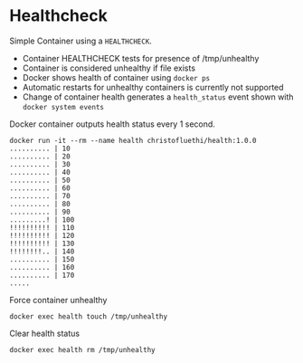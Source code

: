 # Healthcheck

Simple Container using a `HEALTHCHECK`.

* Container HEALTHCHECK tests for presence of /tmp/unhealthy
* Container is considered unhealthy if file exists
* Docker shows health of container using `docker ps`
* Automatic restarts for unhealthy containers is currently not supported
* Change of container health generates a `health_status` event shown with `docker system events`

Docker container outputs health status every 1 second.
```
docker run -it --rm --name health christofluethi/health:1.0.0
.......... | 10
.......... | 20
.......... | 30
.......... | 40
.......... | 50
.......... | 60
.......... | 70
.......... | 80
.......... | 90
.........! | 100
!!!!!!!!!! | 110
!!!!!!!!!! | 120
!!!!!!!!!! | 130
!!!!!!!!.. | 140
.......... | 150
.......... | 160
.......... | 170
.....
```

Force container unhealthy
```
docker exec health touch /tmp/unhealthy
```

Clear health status
```
docker exec health rm /tmp/unhealthy
```
